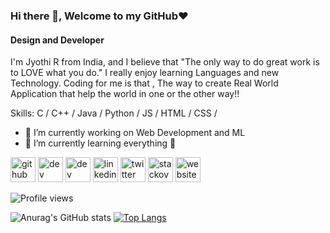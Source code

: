 ### Hi there 👋, Welcome to my GitHub❤️
#### Design and Developer

I'm Jyothi R from India, and I believe that "The only way to do great work is to LOVE what you do." I really enjoy learning Languages and new Technology. Coding for me is that , The way to create Real World Application that help the world in one or the other way!!

Skills: C / C++ / Java / Python / JS / HTML / CSS /

- 🔭 I’m currently working on Web Development and ML 
- 🌱 I’m currently learning everything 🤣 


[<img src='https://cdn.jsdelivr.net/npm/simple-icons@3.0.1/icons/github.svg' alt='github' height='40'>](https://github.com/https://github.com/Jyothi-R)  [<img src='https://cdn.jsdelivr.net/npm/simple-icons@3.0.1/icons/dev-dot-to.svg' alt='dev' height='40'>](https://dev.to/https://dev.to/jyothir)  [<img src='https://cdn.jsdelivr.net/npm/simple-icons@3.0.1/icons/hashnode.svg' alt='dev' height='40'>](https://hashnode.com/@jyo732)  [<img src='https://cdn.jsdelivr.net/npm/simple-icons@3.0.1/icons/linkedin.svg' alt='linkedin' height='40'>](https://www.linkedin.com/in/https://www.linkedin.com/in/jyothi-r-7020981a7//)  [<img src='https://cdn.jsdelivr.net/npm/simple-icons@3.0.1/icons/twitter.svg' alt='twitter' height='40'>](https://twitter.com/https://twitter.com/JyothiR33161235)  [<img src='https://cdn.jsdelivr.net/npm/simple-icons@3.0.1/icons/stackoverflow.svg' alt='stackoverflow' height='40'>](https://stackoverflow.com/users/https://stackoverflow.com/users/15117888/jyothi-r)  [<img src='https://cdn.jsdelivr.net/npm/simple-icons@3.0.1/icons/icloud.svg' alt='website' height='40'>](https://jyothirevanna63.wixsite.com/my-site)  

![Profile views](https://gpvc.arturio.dev/https://github.com/Jyothi-R)  

![Anurag's GitHub stats](https://github-readme-stats.vercel.app/api?username=Jyothi-R&show_icons=true&theme=radical)
[![Top Langs](https://github-readme-stats.vercel.app/api/top-langs/?username=Jyothi-R&layout=compact)](https://github.com/anuraghazra/github-readme-stats)



